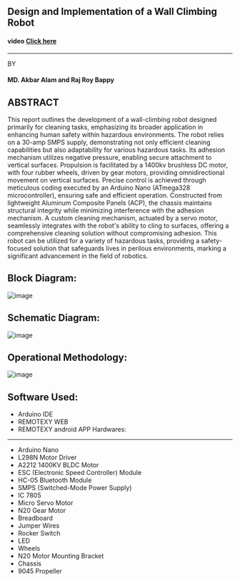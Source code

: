 ## Design and Implementation of a Wall Climbing Robot
#### video [Click here](https://youtube.com/shorts/9Vcvt3iz1_4?feature=share)
_______________
BY
#### MD. Akbar Alam and Raj Roy Bappy

ABSTRACT
---------------
This report outlines the development of a wall-climbing robot designed primarily for cleaning tasks, emphasizing its broader application in enhancing human safety within hazardous environments. The robot relies on a 30-amp SMPS supply, demonstrating not only efficient cleaning capabilities but also adaptability for various hazardous tasks. Its adhesion mechanism utilizes negative pressure, enabling secure attachment to vertical surfaces. Propulsion is facilitated by a 1400kv brushless DC motor, with four rubber wheels, driven by gear motors, providing omnidirectional movement on vertical surfaces. Precise control is achieved through meticulous coding executed by an Arduino Nano (ATmega328 microcontroller), ensuring safe and efficient operation. Constructed from lightweight Aluminum Composite Panels (ACP), the chassis maintains structural integrity while minimizing interference with the adhesion mechanism. A custom cleaning mechanism, actuated by a servo motor, seamlessly integrates with the robot's ability to cling to surfaces, offering a comprehensive cleaning solution without compromising adhesion. This robot can be utilized for a variety of hazardous tasks, providing a safety-focused solution that safeguards lives in perilous environments, marking a significant advancement in the field of robotics.  

Block Diagram:
-----------
![image](https://github.com/snigbar/wall-climbing-robot/assets/116255837/4ee60870-8c20-4f66-b970-0c2034557e0a)

Schematic Diagram:
----------
![image](https://github.com/snigbar/wall-climbing-robot/assets/116255837/67fab15e-78ce-48db-a425-c4fa3d830479)

Operational Methodology:
-----------
![image](https://github.com/snigbar/wall-climbing-robot/assets/116255837/0c4a2240-c4a4-4083-a514-85ca425c1296)

Software Used:
------------
* Arduino IDE
* REMOTEXY WEB
* REMOTEXY android APP
Hardwares:
-----------------
* Arduino Nano	
* L298N Motor Driver	
* A2212 1400KV BLDC Motor
* ESC (Electronic Speed Controller) Module	
* HC-05 Bluetooth Module	
* SMPS (Switched-Mode Power Supply)	
* IC 7805	
* Micro Servo Motor	
* N20 Gear Motor
* Breadboard	
* Jumper Wires	
* Rocker Switch	
* LED	
* Wheels
* N20 Motor Mounting Bracket	
* Chassis	
* 9045 Propeller





